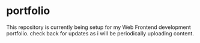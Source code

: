 # portfolio
This repository is currently being setup for my Web Frontend development portfolio. check back for updates as i will be periodically uploading content.
